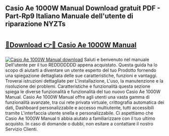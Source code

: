 ## Casio Ae 1000W Manual Download gratuit PDF - Part-Rp9 Italiano Manuale dell'utente di riparazione NYZTs

# <h2><a href="http://dfai1mi.blite.top/?on=Casio+Ae+1000W+Manual">🔗Download 👉🔴 Casio Ae 1000W Manual</a></h2>

[![Casio Ae 1000W Manual download](https://i.imgur.com/lujVjoI.png)](http://dfai1mi.blite.top/?on=Casio+Ae+1000W+Manual)
Saluti e benvenuto nel manuale Dell'utente per il tuo REDDDDDDD appena acquistato. Questa guida ha lo scopo di aiutarti a diventare un utente esperto del tuo Prodotto fornendo una spiegazione dettagliata delle sue caratteristiche, funzioni e vantaggi. Troverai istruzioni dettagliate per L'installazione, L'uso, la manutenzione e la risoluzione dei problemi. Caratteristiche e funzionalità questa sezione spiega le diverse funzionalità e funzionalità del tuo nuovo Casio Ae 1000W Manual. Casio Ae 1000W Manual offre agli utenti una vasta gamma di funzionalità avanzate, tra cui rete privata virtuale, crittografia automatica dei dati, Dashboard personalizzabile e accesso multiutente, tutti accessibili tramite L'interfaccia utente snella e personalizzabile. Ci aspettiamo che Casio Ae 1000W Manual ti abbia aiutato a familiarizzare con il tuo ultimo acquisto. In caso di domande o dubbi, non esitare a contattare il nostro Servizio Clienti.
